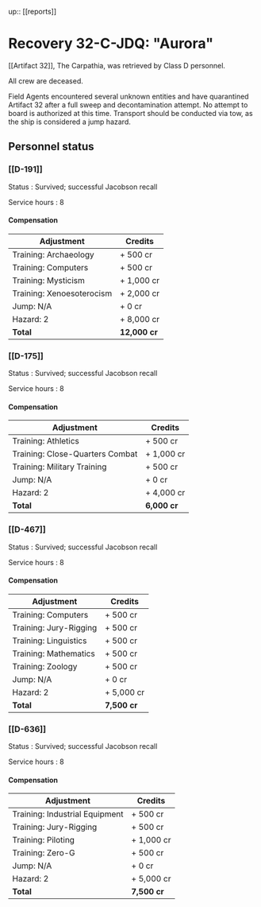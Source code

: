 ---
---
up:: [[reports]]

# Recovery 32-C-JDQ: "Aurora"

[[Artifact 32]], The Carpathia, was retrieved by Class D personnel. 

All crew are deceased.

Field Agents encountered several unknown entities and have quarantined Artifact 32 after a full sweep and decontamination attempt. No attempt to board is authorized at this time. Transport should be conducted via tow, as the ship is considered a jump hazard.

## Personnel status

### [[D-191]]

Status
: Survived; successful Jacobson recall

Service hours
: 8

#### Compensation

| Adjustment                        | Credits       |
| --------------------------------- | ------------- |
| Training: Archaeology | + 500 cr    |
| Training: Computers               | + 500 cr      |
| Training: Mysticism                 | + 1,000 cr    |
| Training: Xenoesoterocism                  | + 2,000 cr      |
| Jump: N/A                         | + 0 cr        |
| Hazard: 2                       | + 8,000 cr        |
| **Total**                         | **12,000 cr** |

### [[D-175]]

Status
: Survived; successful Jacobson recall

Service hours
: 8

#### Compensation

| Adjustment                      | Credits      |
| ------------------------------- | ------------ |
| Training: Athletics             | + 500 cr     |
| Training: Close-Quarters Combat | + 1,000 cr   |
| Training: Military Training     | + 500 cr     |
| Jump: N/A                       | + 0 cr       |
| Hazard: 2                     | + 4,000 cr       |
| **Total**                       | **6,000 cr** |

### [[D-467]]

Status
: Survived; successful Jacobson recall

Service hours
: 8

#### Compensation

| Adjustment             | Credits      |
| ---------------------- | ------------ |
| Training: Computers    | + 500 cr     |
| Training: Jury-Rigging | + 500 cr     |
| Training: Linguistics  | + 500 cr     | 
| Training: Mathematics  | + 500 cr     |
| Training: Zoology      | + 500 cr     |
| Jump: N/A              | + 0 cr       |
| Hazard: 2            | + 5,000 cr       |
| **Total**              | **7,500 cr** |

### [[D-636]]

Status
: Survived; successful Jacobson recall

Service hours
: 8

#### Compensation

| Adjustment                     | Credits    |
| ------------------------------ | ---------- |
| Training: Industrial Equipment | + 500 cr   |
| Training: Jury-Rigging         | + 500 cr   |
| Training: Piloting             | + 1,000 cr |
| Training: Zero-G               | + 500 cr   |
| Jump: N/A                      | + 0 cr     |
| Hazard: 2                      | + 5,000 cr     |
| **Total**                      | **7,500 cr** |




